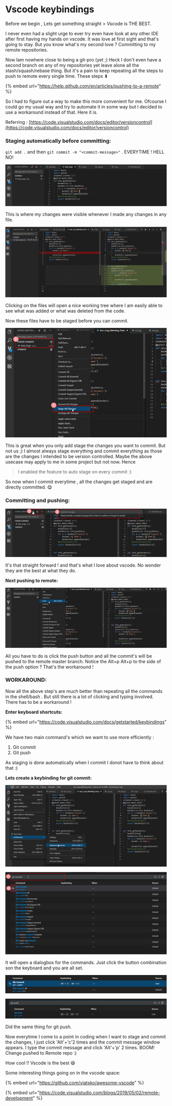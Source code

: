 # Vscode keybindings

Before we begin , Lets get something straight &gt; Vscode is THE BEST. 

I never even had a slight urge to ever try even have look at any other IDE after first having my hands on vscode. It was love at first sight and that's going to stay. But you know what's my second love ? Committing to my remote repositories.  

Now Iam nowhere close to being a git-pro \(yet ;\)  Heck I don't even have a second branch on any of my repositories yet leave alone all the stash/squash/rebase thing. But it's a pain to keep repeating all the steps to push to remote every single time. These steps ⬇ 

{% embed url="https://help.github.com/en/articles/pushing-to-a-remote" %}

So I had to figure out a way to make this more convenient for me. Ofcourse I could go my usual way and try to automate it in some way but I decided to use a workaround instead of that. Here it is.

Referring : [https://code.visualstudio.com/docs/editor/versioncontrol](https://code.visualstudio.com/docs/editor/versioncontrol)

### Staging automatically before committing:

`git add .` and then  `git commit -m "<commit-message>"` . EVERYTIME ! HELL NO! 

![](../../../.gitbook/assets/image%20%2880%29.png)

This is where my changes were visible whenever I made any changes in any file.

![](../../../.gitbook/assets/image%20%2810%29.png)

Clicking on the files will open a nice working tree where I am easily able to see what was added or what was deleted from the code.

Now these files have to be staged before you can commit. 

![1. Click stage changes 2. The staged changes will be visible](../../../.gitbook/assets/image%20%2898%29.png)

This is great when you only add stage the changes you want to commit. But not us ;\) I almost always stage everything and commit everything as those are the changes I intended to be version controlled. Maybe the above usecase may apply to me in some project but not now. Hence 

> I enabled the feature to auto stage on every commit :\)

So now when I commit everytime , all the changes get staged and are directly committed. 😋 

### Committing and pushing:

![1. Click the commit button 2.Write the commit message and hit enter](../../../.gitbook/assets/image%20%2850%29.png)

It's that straight forward ! and that's what I love about vscode. No wonder they are the best at what they do. 

**Next pushing to remote:**

![](../../../.gitbook/assets/image%20%2858%29.png)

All you have to do is click the push button and all the commit's will be pushed to the remote master branch. Notice the Alt+p Alt+p to the side of the push option ? That's the workaround !

### WORKAROUND:

Now all the above step's are much better than repeating all the commands in the shell/bash . But still there is a lot of clicking and typing involved. There has to be a    workaround !

**Enter keyboard shortcuts:**

{% embed url="https://code.visualstudio.com/docs/getstarted/keybindings" %}

 We have two main command's which we want to use more efficiently :

1. Git commit
2. Git push

As staging is done automatically when I commit I donot have to think about that :\)

**Lets create a keybinding for git commit:**

![Go To File&amp;gt;Preferences&amp;gt;Keyboard Shortcuts](../../../.gitbook/assets/image%20%2838%29.png)

![1. Type git commit in the filter box 2. Click the add button to assign a key binding](../../../.gitbook/assets/image%20%2816%29.png)

 It will open a dialogbox for the commands. Just click the button combination son the keyboard and you are all set.

![I chose Alt+c two times to commit](../../../.gitbook/assets/image%20%2856%29.png)

![](../../../.gitbook/assets/image%20%2868%29.png)

Did the same thing for git push.

Now everytime I come to a point in coding when I want to stage and commit the changes, I just click 'Alt'+'c'2 times and the commit message window appears. I type the commit message and click 'Alt'+'p' 2 times. BOOM! Change pushed to Remote repo :\)

How cool !! Vscode is the best 😄 

Some interesting things going on in the vscode space:

{% embed url="https://github.com/viatsko/awesome-vscode" %}

{% embed url="https://code.visualstudio.com/blogs/2019/05/02/remote-development" %}









